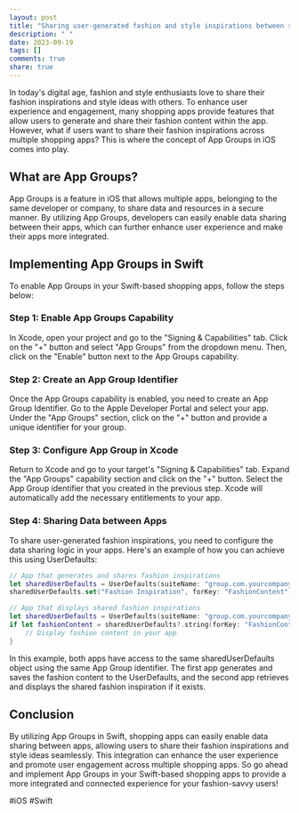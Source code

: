 ```yaml
---
layout: post
title: "Sharing user-generated fashion and style inspirations between shopping apps with App Groups in Swift"
description: " "
date: 2023-09-19
tags: []
comments: true
share: true
---
```


In today's digital age, fashion and style enthusiasts love to share their fashion inspirations and style ideas with others. To enhance user experience and engagement, many shopping apps provide features that allow users to generate and share their fashion content within the app. However, what if users want to share their fashion inspirations across multiple shopping apps? This is where the concept of App Groups in iOS comes into play.

## What are App Groups?

App Groups is a feature in iOS that allows multiple apps, belonging to the same developer or company, to share data and resources in a secure manner. By utilizing App Groups, developers can easily enable data sharing between their apps, which can further enhance user experience and make their apps more integrated.

## Implementing App Groups in Swift

To enable App Groups in your Swift-based shopping apps, follow the steps below:

### Step 1: Enable App Groups Capability

In Xcode, open your project and go to the "Signing & Capabilities" tab. Click on the "+" button and select "App Groups" from the dropdown menu. Then, click on the "Enable" button next to the App Groups capability.

### Step 2: Create an App Group Identifier

Once the App Groups capability is enabled, you need to create an App Group Identifier. Go to the Apple Developer Portal and select your app. Under the "App Groups" section, click on the "+" button and provide a unique identifier for your group.

### Step 3: Configure App Group in Xcode

Return to Xcode and go to your target's "Signing & Capabilities" tab. Expand the "App Groups" capability section and click on the "+" button. Select the App Group identifier that you created in the previous step. Xcode will automatically add the necessary entitlements to your app.

### Step 4: Sharing Data between Apps

To share user-generated fashion inspirations, you need to configure the data sharing logic in your apps. Here's an example of how you can achieve this using UserDefaults:

```swift
// App that generates and shares fashion inspirations
let sharedUserDefaults = UserDefaults(suiteName: "group.com.yourcompany.appgroup")
sharedUserDefaults.set("Fashion Inspiration", forKey: "FashionContent")

// App that displays shared fashion inspirations
let sharedUserDefaults = UserDefaults(suiteName: "group.com.yourcompany.appgroup")
if let fashionContent = sharedUserDefaults?.string(forKey: "FashionContent") {
    // Display fashion content in your app
}
```

In this example, both apps have access to the same sharedUserDefaults object using the same App Group identifier. The first app generates and saves the fashion content to the UserDefaults, and the second app retrieves and displays the shared fashion inspiration if it exists.

## Conclusion

By utilizing App Groups in Swift, shopping apps can easily enable data sharing between apps, allowing users to share their fashion inspirations and style ideas seamlessly. This integration can enhance the user experience and promote user engagement across multiple shopping apps. So go ahead and implement App Groups in your Swift-based shopping apps to provide a more integrated and connected experience for your fashion-savvy users!

#iOS #Swift